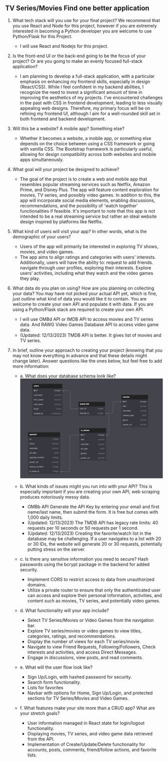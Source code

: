 ## TV Series/Movies Find one better application

1. What tech stack will you use for your final project? We recommend that you use
React and Node for this project, however if you are extremely interested in
becoming a Python developer you are welcome to use Python/Flask for this
Project.
    - I will use React and Nodejs for this project.

2. Is the front-end UI or the back-end going to be the focus of your project? Or are
you going to make an evenly focused full-stack application?
    - I am planning to develop a full-stack application, with a particular emphasis on enhancing my frontend skills, especially in design (React/CSS). While I feel confident in my backend abilities, I recognize the need to invest a significant amount of time in improving the aesthetics of my projects. I've encountered challenges in the past with CSS in frontend development, leading to less visually appealing web designs. Therefore, my primary focus will be on refining my frontend UI, although I aim for a well-rounded skill set in both frontend and backend development.

3. Will this be a website? A mobile app? Something else?
    - Whether it becomes a website, a mobile app, or something else depends on the choice between using a CSS framework or going with vanilla CSS. The Bootstrap framework is particularly useful, allowing for design compatibility across both websites and mobile apps simultaneously.

4. What goal will your project be designed to achieve?
    - The goal of the project is to create a web and mobile app that resembles popular streaming services such as Netflix, Amazon Prime, and Disney Plus. The app will feature content exploration for movies, TV series, and possibly video games. In addition to this, the app will incorporate social media elements, enabling discussions, recommendations, and the possibility of 'watch together' functionalities if feasible. It's important to note that this app is not intended to be a real streaming service but rather an ideal website design inspired by platforms like Netflix.

5. What kind of users will visit your app? In other words, what is the demographic of
your users?
    - Users of the app will primarily be interested in exploring TV shows, movies, and video games. 
    - The app aims to align ratings and categories with users' interests. Additionally, users will have the ability to:
request to add friends.
navigate through user profiles, exploring their interests.
Explore users’ activities, including what they watch and the video games they play.
6. What data do you plan on using? How are you planning on collecting your data?
You may have not picked your actual API yet, which is fine, just outline what kind
of data you would like it to contain. You are welcome to create your own API and
populate it with data. If you are using a Python/Flask stack are required to create
your own API.
    - I will use OMBd API or IMDB API to access movies and TV series data. And RAWG Video Games Database API to access video game data. 
    - (Updated: 12/13/2023) TMDB API is better. It gives list of movies and TV series.

7. In brief, outline your approach to creating your project (knowing that you may not
know everything in advance and that these details might change later). Answer
questions like the ones below, but feel free to add more information:
    - a. What does your database schema look like?
    ![Database Schema](/DB_Schemas.png)

    - b. What kinds of issues might you run into with your API? This is especially
    important if you are creating your own API, web scraping produces
    notoriously messy data.
        - OMBb API
    Generate the API Key by entering your email and first name/last name, then submit the form. It is free but comes with 1,000 daily limits.
        - (Updated: 12/13/2023) The TMDB API has legacy rate limits: 40 requests per 10 seconds or 50 requests per 1 second.
        - (Updated: 12/13/2023) Creating the favorite/watch list in the database may be challenging. If a user navigates to a list with 20 or 30 IDs, the website will generate 20 or 30 requests, potentially putting stress on the server.

    - c. Is there any sensitive information you need to secure?
    Hash passwords using the bcrypt package in the backend for added security.
        - Implement CORS to restrict access to data from unauthorized domains.
        - Utilize a private router to ensure that only the authenticated user can access and explore their personal information, activities, and content such as movies, TV series, and potentially video games. 

    - d. What functionality will your app include?
        - Select TV Series/Movies or Video Games from the navigation bar.
        - Explore TV series/movies or video games to view titles, categories, ratings, and recommendations.
        - Display the number of views for each TV series/movie.
        - Navigate to view Friend Requests, Following/Followers, Check interests and activities, and access Direct Messages.
        - Engage in discussions, view posts, and read comments.
    - e. What will the user flow look like?
        - Sign Up/Login, with hashed password for security.
        - Search form functionality.
        - Lists for favorites
        - Navbar with options for Home, Sign Up/Login, and protected sections for TV Series/Movies and Video Games.

    - f. What features make your site more than a CRUD app? What are your
    stretch goals?
        - User information managed in React state for login/logout functionality.
        - Displaying movies, TV series, and video game data retrieved from the API.
        - Implementation of Create/Update/Delete functionality for accounts, posts, comments, friend/follow actions, and favorite lists.
